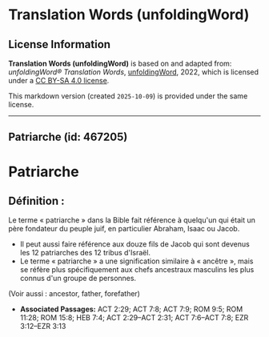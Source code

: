 # Translation Words (unfoldingWord)

## License Information

**Translation Words (unfoldingWord)** is based on and adapted from: _unfoldingWord® Translation Words_, [unfoldingWord](https://unfoldingword.org/utw), 2022, which is licensed under a [CC BY-SA 4.0 license](https://creativecommons.org/licenses/by-sa/4.0/legalcode.en).

This markdown version (created `2025-10-09`) is provided under the same license.



--------------------------------

## Patriarche (id: 467205)

Patriarche
==========

Définition :
------------

Le terme « patriarche » dans la Bible fait référence à quelqu'un qui était un père fondateur du peuple juif, en particulier Abraham, Isaac ou Jacob.

* Il peut aussi faire référence aux douze fils de Jacob qui sont devenus les 12 patriarches des 12 tribus d'Israël.
* Le terme « patriarche » a une signification similaire à « ancêtre », mais se réfère plus spécifiquement aux chefs ancestraux masculins les plus connus d'un groupe de personnes.

(Voir aussi : ancestor, father, forefather)

* **Associated Passages:** ACT 2:29; ACT 7:8; ACT 7:9; ROM 9:5; ROM 11:28; ROM 15:8; HEB 7:4; ACT 2:29–ACT 2:31; ACT 7:6–ACT 7:8; EZR 3:12–EZR 3:13

